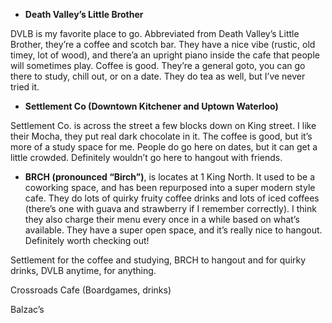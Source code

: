 <!-- TITLE: Coffee Shops -->
<!-- SUBTITLE: A quick summary of Coffee Shops -->

* **Death Valley’s Little Brother**

DVLB is my favorite place to go. Abbreviated from Death Valley’s Little Brother, they’re a coffee and scotch bar. They have a nice vibe (rustic, old timey, lot of wood), and there’a an upright piano inside the cafe that people will sometimes play. Coffee is good. They’re a general goto, you can go there to study, chill out, or on a date. They do tea as well, but I’ve never tried it.


*  **Settlement Co (Downtown Kitchener and Uptown Waterloo)**

Settlement Co. is across the street a few blocks down on King street. I like their Mocha, they put real dark chocolate in it. The coffee is good, but it’s more of a study space for me. People do go here on dates, but it can get a little crowded. Definitely wouldn’t go here to hangout with friends.

*  **BRCH (pronounced “Birch”)**, is locates at 1 King North. It used to be a coworking space, and has been repurposed into a super modern style cafe. They do lots of quirky fruity coffee drinks and lots of iced coffees (there’s one with guava and strawberry if I remember correctly). I think they also charge their menu every once in a while based on what’s available. They have a super open space, and it’s really nice to hangout. Definitely worth checking out!

Settlement for the coffee and studying, BRCH to hangout and for quirky drinks, DVLB anytime, for anything.

Crossroads Cafe (Boardgames, drinks)

Balzac’s